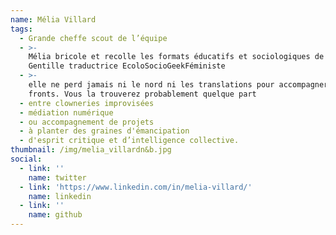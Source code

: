 ```yaml
---
name: Mélia Villard
tags:
  - Grande cheffe scout de l’équipe
  - >-
    Mélia bricole et recolle les formats éducatifs et sociologiques de la MYNE.
    Gentille traductrice EcoloSocioGeekFéministe
  - >-
    elle ne perd jamais ni le nord ni les translations pour accompagner tous les
    fronts. Vous la trouverez probablement quelque part
  - entre clowneries improvisées
  - médiation numérique
  - ou accompagnement de projets
  - à planter des graines d'émancipation
  - d'esprit critique et d’intelligence collective.
thumbnail: /img/melia_villardn&b.jpg
social:
  - link: ''
    name: twitter
  - link: 'https://www.linkedin.com/in/melia-villard/'
    name: linkedin
  - link: ''
    name: github
---
```


